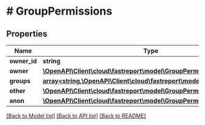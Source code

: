 # # GroupPermissions

## Properties

Name | Type | Description | Notes
------------ | ------------- | ------------- | -------------
**owner_id** | **string** |  | [optional]
**owner** | [**\OpenAPI\Client\cloud\fastreport\model\GroupPermission**](GroupPermission.md) |  | [optional]
**groups** | [**array<string,\OpenAPI\Client\cloud\fastreport\model\GroupPermission>**](GroupPermission.md) |  | [optional]
**other** | [**\OpenAPI\Client\cloud\fastreport\model\GroupPermission**](GroupPermission.md) |  | [optional]
**anon** | [**\OpenAPI\Client\cloud\fastreport\model\GroupPermission**](GroupPermission.md) |  | [optional]

[[Back to Model list]](../../README.md#models) [[Back to API list]](../../README.md#endpoints) [[Back to README]](../../README.md)

